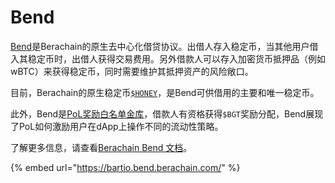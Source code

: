# Bend

[Bend](https://bartio.bend.berachain.com/)是Berachain的原生去中心化借贷协议。出借人存入稳定币，当其他用户借入其稳定币时，出借人获得交易费用。另外借款人可以存入加密货币抵押品（例如wBTC）来获得稳定币，同时需要维护其抵押资产的风险敞口。

目前，Berachain的原生稳定币[`$HONEY`](../proof-of-liquidity/tokens/honey.md)，是Bend可供借用的主要和唯一稳定币。

此外，Bend是[PoL奖励白名单金库](../proof-of-liquidity/rewardvaults.md)，借款人有资格获得`$BGT`奖励分配，Bend展现了PoL如何激励用户在dApp上操作不同的流动性策略。

了解更多信息，请查看[Berachain Bend 文档](https://docs.berachain.com/learn/dapps/Berachain%20Bend%20Docs)。

{% embed url="https://bartio.bend.berachain.com/" %}
